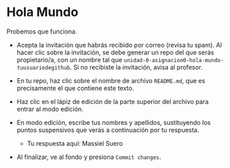 # Hola Mundo

Probemos que funciona.

* Acepta la invitación que habrás recibido por correo (revisa tu spam). Al hacer clic sobre la invitación, se debe generar un repo del que serás propietario/a, con un nombre tal que `unidad-0-asignacion0-hola-mundo-tuusuariodegithub`. Si no recibiste la invitación, avisa al profesor.

* En tu repo, haz clic sobre el nombre de archivo `README.md`, que es precisamente el que contiene este texto.

* Haz clic en el lápiz de edición de la parte superior del archivo para entrar al modo edición.

* En modo edición, escribe tus nombres y apellidos, sustituyendo los puntos suspensivos que verás a continuación por tu respuesta.

  * Tu respuesta aquí: Massiel Suero
  
* Al finalizar, ve al fondo y presiona `Commit changes`.

